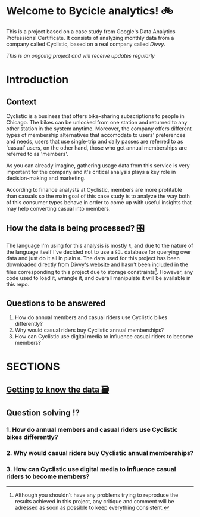 # Welcome to Bycicle analytics! :bike:

This is a project based on a case study from Google's Data Analytics Professional Certificate. It consists of analyzing monthly data from a company called Cyclistic, based on a real company called *Divvy*.

*This is an ongoing project and will receive updates regularly*

# Introduction

## Context

Cyclistic is a business that offers bike-sharing subscriptions to people in Chicago. The bikes can be unlocked from one station and returned to any other station in the system anytime. Moreover, the company offers different types of membership alternatives that accomodate to users' preferences and needs, users that use single-trip and daily passes are referred to as 'casual' users, on the other hand, those who get annual memberships are referred to as 'members'.

As you can already imagine, gathering usage data from this service is very important for the company and it's critical analysis plays a key role in decision-making and marketing.

According to finance analysts at Cyclistic, members are more profitable than casuals so the main goal of this case study is to analyze the way both of this consumer types behave in order to come up with useful insights that may help converting casual into members.

## How the data is being processed? :control_knobs:

The language I'm using for this analysis is mostly `R`, and due to the nature of the language itself I've decided not to use a `SQL` database for querying over data and just do it all in plain `R`. The data used for this project has been downloaded directly from [Divvy's website](https://divvybikes.com/system-data) and hasn't been included in the files corresponding to this project due to storage constraints[^readme-1]. However, any code used to load it, wrangle it, and overall manipulate it will be available in this repo.

[^readme-1]: Although you shouldn't have any problems trying to reproduce the results achieved in this project, any critique and comment will be adressed as soon as possible to keep everything consistent.

## Questions to be answered

1.  How do annual members and casual riders use Cyclistic bikes differently?
2.  Why would casual riders buy Cyclistic annual memberships?
3.  How can Cyclistic use digital media to influence casual riders to become members?

# SECTIONS
## [Getting to know the data :card_file_box:](progression/GettingToKnowTheData)
## Question solving :interrobang:
### 1. How do annual members and casual riders use Cyclistic bikes differently?
### 2. Why would casual riders buy Cyclistic annual memberships?
### 3. How can Cyclistic use digital media to influence casual riders to become members?
